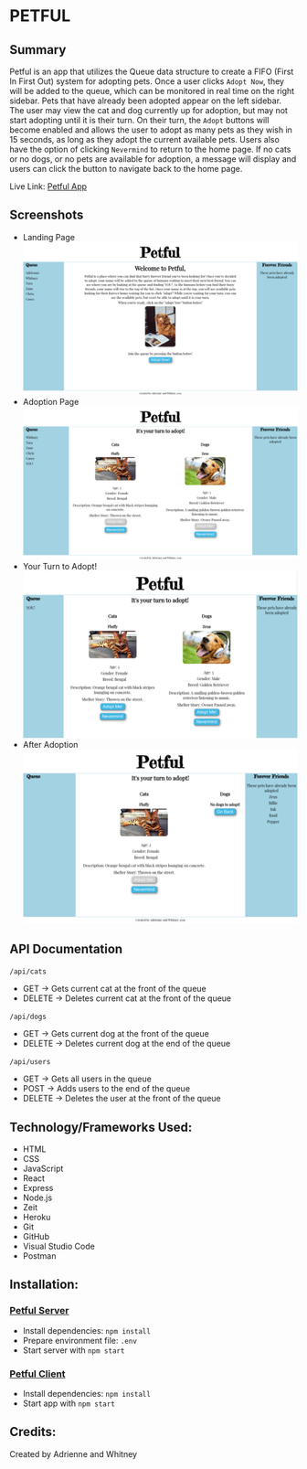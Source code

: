 # PETFUL

## Summary
Petful is an app that utilizes the Queue data structure to create a FIFO (First In First Out) system for adopting pets.  Once a user clicks `Adopt Now`, they will be added to the queue, which can be monitored in real time on the right sidebar.  Pets that have already been adopted appear on the left sidebar.  The user may view the cat and dog currently up for adoption, but may not start adopting until it is their turn.  On their turn, the `Adopt` buttons will become enabled and allows the user to adopt as many pets as they wish in 15 seconds, as long as they adopt the current available pets.  Users also have the option of clicking `Nevermind` to return to the home page.  If no cats or no dogs, or no pets are available for adoption, a message will display and users can click the button to navigate back to the home page.

Live Link: [Petful App](https://w-a-petful.now.sh)

## Screenshots
- Landing Page
![](./screenshots/LandingPage.png)
- Adoption Page
![](./screenshots/AdoptionPage.png)
- Your Turn to Adopt!
![](./screenshots/YourTurn.png)
- After Adoption
![](./screenshots/Adopted.png)

## API Documentation
`/api/cats`
* GET -> Gets current cat at the front of the queue
* DELETE -> Deletes current cat at the front of the queue

`/api/dogs`
* GET -> Gets current dog at the front of the queue
* DELETE -> Deletes current dog at the end of the queue

`/api/users`
* GET -> Gets all users in the queue
* POST -> Adds users to the end of the queue
* DELETE -> Deletes the user at the front of the queue

## Technology/Frameworks Used:

* HTML
* CSS
* JavaScript
* React
* Express
* Node.js
* Zeit
* Heroku
* Git
* GitHub
* Visual Studio Code
* Postman

## Installation:

### [Petful Server](https://github.com/thinkful-ei-emu/petful-server-adrienne-whitney)
* Install dependencies: `npm install`
* Prepare environment file: `.env`
* Start server with `npm start`

### [Petful Client](https://github.com/thinkful-ei-emu/Adrienne-Whitney-Petful-Client)
* Install dependencies: `npm install`
* Start app with `npm start`

## Credits:
Created by Adrienne and Whitney

